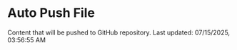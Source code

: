# Auto Push File

Content that will be pushed to GitHub repository.
Last updated: 07/15/2025, 03:56:55 AM